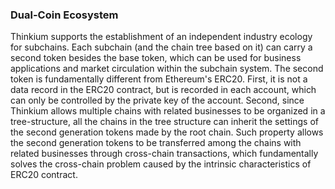 ### Dual-Coin Ecosystem

Thinkium supports the establishment of an independent industry ecology for subchains. Each subchain (and the chain tree based on it) can carry a second token besides the  base token, which can be used for business applications and market circulation within  the subchain system. The second token is fundamentally different from Ethereum's ERC20. First, it is not a data record in the ERC20 contract, but is recorded in each account, which can only be controlled by the private key of the account. Second, since Thinkium allows multiple chains with related businesses to be organized in a tree-structure, all the chains in the tree structure can inherit the settings of the second generation tokens made by the root chain. Such property allows the second generation tokens to be transferred among the chains with related businesses through cross-chain transactions, which fundamentally solves the cross-chain problem caused  by  the  intrinsic characteristics of ERC20 contract.